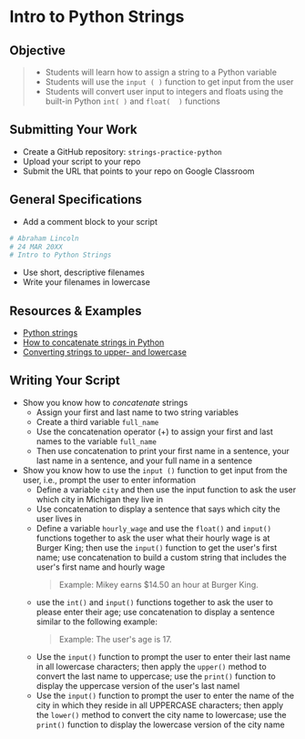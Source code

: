 # Intro to Python Strings

## Objective

> - Students will learn how to assign a string to a Python variable
> - Students will use the `input ( )` function to get input from the user
> - Students will convert user input to integers and floats using the built-in Python `int( )` and `float(  )` functions

## Submitting Your Work
- Create a GitHub repository: `strings-practice-python`
- Upload your script to your repo
- Submit the URL that points to your repo on Google Classroom

## General Specifications

- Add a comment block to your script
```python
# Abraham Lincoln
# 24 MAR 20XX
# Intro to Python Strings
```
- Use short, descriptive filenames
- Write your filenames in lowercase

## Resources & Examples

- [Python strings](https://www.w3schools.com/python/python_strings.asp)
- [How to concatenate strings in Python](https://www.w3schools.com/python/python_strings_concatenate.asp)
- [Converting strings to upper- and lowercase](https://www.programiz.com/python-programming/methods/string/upper)

## Writing Your Script

- Show you know how to *concatenate* strings
    - Assign your first and last name to two string variables
    - Create a third variable `full_name`
    - Use the concatenation operator (+) to assign your first and last names to the variable `full_name`
    - Then use concatenation to print your first name in a sentence, your last name in a sentence, and your full name in a sentence
- Show you know how to use the `input ()` function to get input from the user, i.e., prompt the user to enter information
    - Define a variable `city` and then use the input function to ask the user which city in Michigan they live in
    - Use concatenation to display a sentence that says which city the user lives in
    - Define a variable `hourly_wage` and use the `float()` and `input()` functions together to ask the user what their hourly wage is at Burger King; then use the `input()` function to get the user's first name; use concatenation to build a custom string that includes the user's first name and hourly wage
      > Example: Mikey earns $14.50 an hour at Burger King.
    - use the `int()` and `input()` functions together to ask the user to please enter their age; use concatenation to display a sentence similar to the following example:
      > Example: The user's age is 17.
    - Use the `input()` function to prompt the user to enter their last name in all lowercase characters; then apply the `upper()` method to convert the last name to uppercase; use the `print()` function to display the uppercase version of the user's last namel
    - Use the `input()` function to prompt the user to enter the name of the city in which they reside in all UPPERCASE characters; then apply the `lower()` method to convert the city name to lowercase; use the `print()` function to display the lowercase version of the city name
